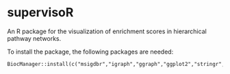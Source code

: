 # supervisoR
An R package for the visualization of enrichment scores in hierarchical pathway networks.

To install the package, the following packages are needed:
```
BiocManager::install(c("msigdbr","igraph","ggraph","ggplot2","stringr","colorspace","ggimage","magick","cowplot","magrittr","dplyr","ragg","base64enc","digest","progressr","readr","rlang","shiny","visNetwork","shinyWidgets"))
```
